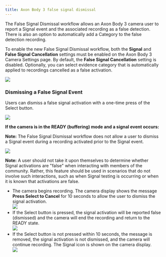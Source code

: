 ```yaml
---
title: Axon Body 3 false signal dismissal
---
```


The False Signal Dismissal workflow allows an Axon Body 3 camera user to report a Signal event and the associated recording as a false detection. There is also an option to automatically add a Category to the false detection recording. 

To enable the new False Signal Dismissal workflow, both the **Signal** and **False Signal Cancellation** settings must be enabled on the Axon Body 3 Camera Settings page. By default, the **False Signal Cancellation** setting is disabled. Optionally, you can select evidence category that is automatically applied to recordings cancelled as a false activation. 

![](https://axon.file.force.com/servlet/rtaImage?eid=ka0Do000000ZN4A&feoid=00Nf3000003DI8R&refid=0EMf3000000XTN8)

### Dismissing a False Signal Event

Users can dismiss a false signal activation with a one-time press of the Select button.

![](https://axon.file.force.com/servlet/rtaImage?eid=ka0Do000000ZN4A&feoid=00Nf3000003DI8R&refid=0EMf3000000XTND)

**If the camera is in the READY (buffering) mode and a signal event occurs:**

**Note:** The False Signal Dismissal workflow does not allow a user to dismiss a Signal event during a recording activated prior to the Signal event.

![](https://axon.file.force.com/servlet/rtaImage?eid=ka0Do000000ZN4A&feoid=00Nf3000003DI8R&refid=0EMf3000000XTNI)

**Note:** A user should not take it upon themselves to determine whether Signal activations are "false" when interacting with members of the community. Rather, this feature should be used in scenarios that do not involve such interactions, such as when Signal testing is occurring or when it is known that activations are false.

*   The camera begins recording. The camera display shows the message **Press Select to Cancel** for 10 seconds to allow the user to dismiss the signal activation.   
    ![](https://axon.file.force.com/servlet/rtaImage?eid=ka0Do000000ZN4A&feoid=00Nf3000003DI8R&refid=0EMf3000000XTNN)
*   If the Select button is pressed, the signal activation will be reported false (dismissed) and the camera will end the recording and return to the READY state.   
    ![](https://axon.file.force.com/servlet/rtaImage?eid=ka0Do000000ZN4A&feoid=00Nf3000003DI8R&refid=0EMf3000000XTNS)
*   If the Select button is not pressed within 10 seconds, the message is removed, the signal activation is not dismissed, and the camera will continue recording. The Signal icon is shown on the camera display.    
    ![](https://axon.file.force.com/servlet/rtaImage?eid=ka0Do000000ZN4A&feoid=00Nf3000003DI8R&refid=0EMf3000000XTNX)